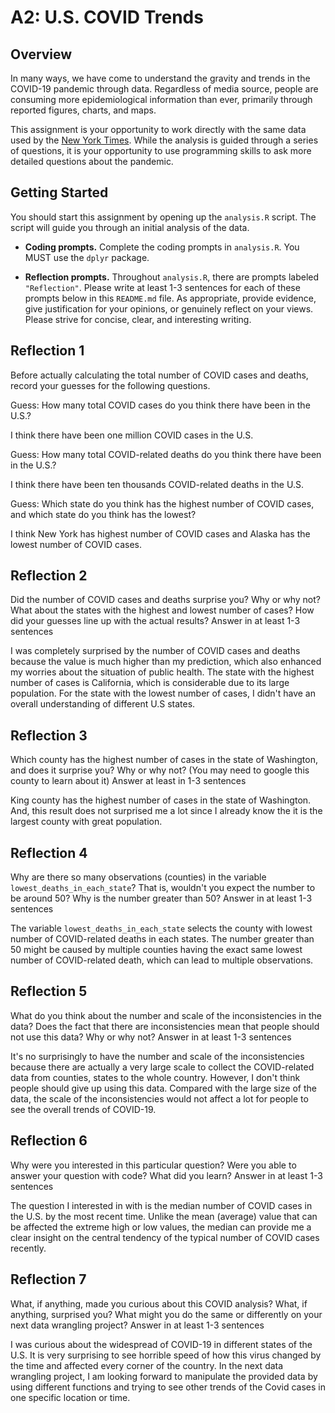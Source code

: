 # A2: U.S. COVID Trends

## Overview
In many ways, we have come to understand the gravity and trends in the COVID-19 pandemic through data. Regardless of media source, people are consuming more epidemiological information than ever, primarily through reported figures, charts, and maps.

This assignment is your opportunity to work directly with the same data used by the [New York Times](https://github.com/nytimes/covid-19-data/). While the analysis is guided through a series of questions, it is your opportunity to use programming skills to ask more detailed questions about the pandemic.

## Getting Started
You should start this assignment by opening up the `analysis.R` script. The script will guide you through an initial analysis of the data.

* **Coding prompts.** Complete the coding prompts in `analysis.R`. You MUST use the `dplyr` package.

* **Reflection prompts.** Throughout `analysis.R`, there are prompts labeled `"Reflection"`. Please write at least 1-3 sentences for each of these prompts below in this `README.md` file. As appropriate, provide evidence, give justification for your opinions, or genuinely reflect on your views. Please strive for concise, clear, and interesting writing.

## Reflection 1
Before actually calculating the total number of COVID cases and deaths, record your guesses for the following questions.

Guess: How many total COVID cases do you think there have been in the U.S.?

I think there have been one million COVID cases in the U.S.

Guess: How many total COVID-related deaths do you think there have been in the U.S.?

I think there have been ten thousands COVID-related deaths in the U.S.

Guess: Which state do you think has the highest number of COVID cases, and which state do you think has the lowest?

I think New York has highest number of COVID cases and Alaska has the lowest number of COVID cases.

## Reflection 2
Did the number of COVID cases and deaths surprise you? Why or why not? What about the states with the highest and lowest number of cases? How did your guesses line up with the actual results? Answer in at least 1-3 sentences

I was completely surprised by the number of COVID cases and deaths because the value is much higher than my prediction, which also enhanced my worries about the situation of public health. The state with the highest number of cases is California, which is considerable due to its large population. For the state with the lowest number of cases, I didn't have an overall understanding of different U.S states.

## Reflection 3
Which county has the highest number of cases in the state of Washington, and does it surprise you? Why or why not? (You may need to google this county to learn about it) Answer at least in 1-3 sentences

King county has the highest number of cases in the state of Washington. And, this result does not surprised me a lot since I already know the it is the largest county with great population.

## Reflection 4
Why are there so many observations (counties) in the variable `lowest_deaths_in_each_state`? That is, wouldn't you expect the number to be around 50? Why is the number greater than 50? Answer in at least 1-3 sentences

The variable `lowest_deaths_in_each_state` selects the county with lowest number of COVID-related deaths in each states. The number greater than 50 might be caused by multiple counties having the exact same lowest number of COVID-related death, which can lead to multiple observations.  

## Reflection 5
What do you think about the number and scale of the inconsistencies in the data? Does the fact that there are inconsistencies mean that people should not use this data? Why or why not? Answer in at least 1-3 sentences

It's no surprisingly to have the number and scale of the inconsistencies because there are actually a very large scale to collect the COVID-related data from counties, states to the whole country. However, I don't think people should give up using this data. Compared with the large size of the data, the scale of the inconsistencies would not affect a lot for people to see the overall trends of COVID-19.

## Reflection 6
Why were you interested in this particular question? Were you able to answer your question with code? What did you learn? Answer in at least 1-3 sentences

The question I interested in with is the median number of COVID cases in the U.S. by the most recent time. Unlike the mean (average) value that can be affected the extreme high or low values, the median can provide me a clear insight on the central tendency of the typical number of COVID cases recently.

## Reflection 7
What, if anything, made you curious about this COVID analysis? What, if anything, surprised you? What might you do the same or differently on your next data wrangling project? Answer in at least 1-3 sentences

I was curious about the widespread of COVID-19 in different states of the U.S. It is very surprising to see horrible speed of how this virus changed by the time and affected every corner of the country. In the next data wrangling project, I am looking forward to manipulate the provided data by using different functions and trying to see other trends of the Covid cases in one specific location or time. 
